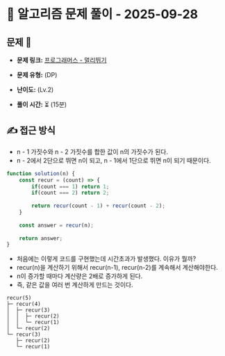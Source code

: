 # 📝 알고리즘 문제 풀이 - 2025-09-28

## 문제 📖

- **문제 링크:** [프로그래머스 - 멀리뛰기](https://school.programmers.co.kr/learn/courses/30/lessons/12914)

- **문제 유형:** (DP)

- **난이도:** (Lv.2)

- **풀이 시간:** ⏳ (15분)

## ✍ 접근 방식

- n - 1 가짓수와 n - 2 가짓수를 합한 값이 n의 가짓수가 된다.
- n - 2에서 2단으로 뛰면 n이 되고, n - 1에서 1단으로 뛰면 n이 되기 때문이다.

```js
function solution(n) {
    const recur = (count) => {
        if(count === 1) return 1;
        if(count === 2) return 2;
        
        return recur(count - 1) + recur(count - 2);
    }
    
    const answer = recur(n);
    
    return answer;
}
```

- 처음에는 이렇게 코드를 구현했는데 시간초과가 발생했다. 이유가 뭘까?
- recur(n)을 계산하기 위해서 recur(n-1), recur(n-2)를 계속해서 계산해야한다.
- n이 증가할 때마다 계산량은 2배로 증가하게 된다.
- 즉, 같은 값을 여러 번 계산하게 만드는 것이다.


```
recur(5)
├─ recur(4)
│  ├─ recur(3)
│  │  ├─ recur(2)
│  │  └─ recur(1)
│  └─ recur(2)
└─ recur(3)
   ├─ recur(2)
   └─ recur(1)
```